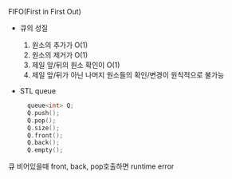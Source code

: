 FIFO(First in First Out)

- 큐의 성질

  1. 원소의 추가가 O(1)
  2. 원소의 제거가 O(1)
  3. 제일 앞/뒤의 원소 확인이 O(1)
  4. 제일 앞/뒤가 아닌 나머지 원소들의 확인/변경이 원칙적으로 불가능

- STL queue

  ```c++
    queue<int> Q;
    Q.push();
    Q.pop();
    Q.size();
    Q.front();
    Q.back();
    Q.empty();
  ```

큐 비어있을때 front, back, pop호출하면 runtime error
